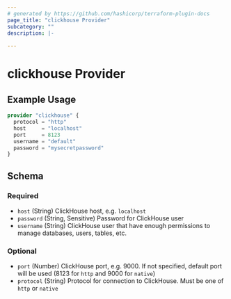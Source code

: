 ```yaml
---
# generated by https://github.com/hashicorp/terraform-plugin-docs
page_title: "clickhouse Provider"
subcategory: ""
description: |-
  
---
```


# clickhouse Provider



## Example Usage

```terraform
provider "clickhouse" {
  protocol = "http"
  host     = "localhost"
  port     = 8123
  username = "default"
  password = "mysecretpassword"
}
```

<!-- schema generated by tfplugindocs -->
## Schema

### Required

- `host` (String) ClickHouse host, e.g. `localhost`
- `password` (String, Sensitive) Password for ClickHouse user
- `username` (String) ClickHouse user that have enough permissions to manage databases, users, tables, etc.

### Optional

- `port` (Number) ClickHouse port, e.g. 9000. If not specified, default port will be used (8123 for `http` and 9000 for `native`)
- `protocol` (String) Protocol for connection to ClickHouse. Must be one of `http` or `native`

